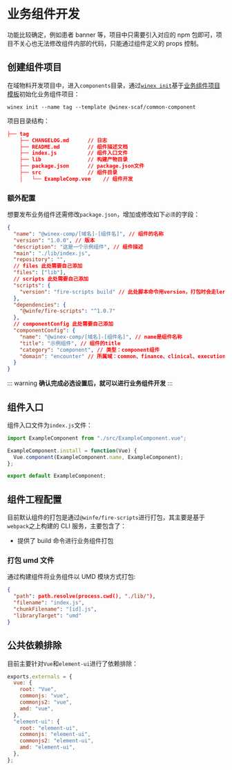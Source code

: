 # 业务组件开发

功能比较确定，例如患者 banner 等，项目中只需要引入对应的 npm 包即可，项目不关心也无法修改组件内部的代码，只能通过组件定义的 props 控制。

## 创建组件项目

在域物料开发项目中，进入`components`目录，通过[`winex init`](https://cool-fe.github.io/docs-winex-cli/guide/init.html)基于[业务组件项目模板](http://172.16.6.214/webmaterials-common/scaffolds/component/)初始化业务组件项目：

```
winex init --name tag --template @winex-scaf/common-component
```

项目目录结构：

```json
├── tag
    ├── CHANGELOG.md      // 日志
    ├── README.md         // 组件描述文档
    ├── index.js          // 组件入口文件
    ├── lib               // 构建产物目录
    ├── package.json      // package.json文件
    ├── src               // 组件目录
    │   └── ExampleComp.vue    // 组件开发
```
### 额外配置

想要发布业务组件还需修改`package.json`，增加或修改如下`必须`的字段：

```json
{
  "name": "@winex-comp/[域名]-[组件名]", // 组件的名称
  "version": "1.0.0", // 版本
  "description": "这是一个示例组件", // 组件描述
  "main": "./lib/index.js",
  "repository": "",
  // files 此处需要自己添加
  "files": ["lib"],
  // scripts 此处需要自己添加
  "scripts": {
    "version": "fire-scripts build" // 此处脚本命令用version，打包时会走lerna的钩子
  },
  "dependencies": {
    "@winfe/fire-scripts": "^1.0.7"
  },
  // componentConfig 此处需要自己添加
  "componentConfig": {
    "name": "@winex-comp/[域名]-[组件名]", // name是组件名称
    "title": "示例组件", // 组件的title
    "category": "component", // 类型：component组件
    "domain": "encounter" // 所属域：common、finance、clinical、execution、person、encouter、record、knowledge、material
  }
}
```
::: warning
**确认完成必选设置后，就可以进行业务组件开发**
:::


## 组件入口

组件入口文件为`index.js`文件：

```javascript
import ExampleComponent from "./src/ExampleComponent.vue";

ExampleComponent.install = function(Vue) {
  Vue.component(ExampleComponent.name, ExampleComponent);
};

export default ExampleComponent;
```

## 组件工程配置

目前默认组件的打包是通过`@winfe/fire-scripts`进行打包，其主要是基于`webpack`之上构建的 CLI 服务，主要包含了：

- 提供了 build 命令进行业务组件打包

### 打包 umd 文件

通过构建组件将业务组件以 UMD 模块方式打包:

```json
{
  "path": path.resolve(process.cwd(), "./lib/"),
  "filename": "index.js",
  "chunkFilename": "[id].js",
  "libraryTarget": "umd"
}
```

## 公共依赖排除

目前主要针对`Vue`和`element-ui`进行了依赖排除：

```javascript
exports.externals = {
  vue: {
    root: "Vue",
    commonjs: "vue",
    commonjs2: "vue",
    amd: "vue",
  },
  "element-ui": {
    root: "element-ui",
    commonjs: "element-ui",
    commonjs2: "element-ui",
    amd: "element-ui",
  },
};
```
